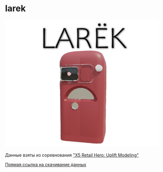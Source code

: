 # larek
![](larek.png)

Данные взяты из соревнования ["X5 Retail Hero: Uplift Modeling"](https://ods.ai/competitions/x5-retailhero-uplift-modeling/data)

[Прямая ссылка на скачивание данных](https://storage.yandexcloud.net/datasouls-ods/materials/9c6913e5/retailhero-uplift.zip)
